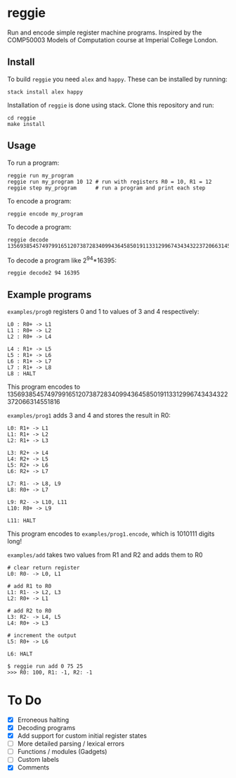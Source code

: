 # reggie

Run and encode simple register machine programs. Inspired by the COMP50003 Models of Computation course at Imperial College London.

## Install

To build `reggie` you need `alex` and `happy`. These can be installed by running: 

```
stack install alex happy
```

Installation of `reggie` is done using stack. Clone this repository and run:

```
cd reggie
make install
```

## Usage

To run a program:

```
reggie run my_program
reggie run my_program 10 12 # run with registers R0 = 10, R1 = 12
reggie step my_program      # run a program and print each step
```

To encode a program:

```
reggie encode my_program
```

To decode a program:

```
reggie decode 1356938545749799165120738728340994364585019113312996743434322372066314551816
```

To decode a program like 2<sup>94</sup>*16395:

```
reggie decode2 94 16395
```

## Example programs

`examples/prog0` registers 0 and 1 to values of 3 and 4 respectively:

```
L0 : R0+ -> L1
L1 : R0+ -> L2
L2 : R0+ -> L4

L4 : R1+ -> L5
L5 : R1+ -> L6
L6 : R1+ -> L7
L7 : R1+ -> L8
L8 : HALT
```

This program encodes to 1356938545749799165120738728340994364585019113312996743434322372066314551816

`examples/prog1` adds 3 and 4 and stores the result in R0:

```
L0: R1+ -> L1
L1: R1+ -> L2
L2: R1+ -> L3

L3: R2+ -> L4
L4: R2+ -> L5
L5: R2+ -> L6
L6: R2+ -> L7

L7: R1- -> L8, L9
L8: R0+ -> L7

L9: R2- -> L10, L11
L10: R0+ -> L9

L11: HALT
```

This program encodes to `examples/prog1.encode`, which is 1010111 digits long!

`examples/add` takes two values from R1 and R2 and adds them to R0

```
# clear return register
L0: R0- -> L0, L1

# add R1 to R0
L1: R1- -> L2, L3
L2: R0+ -> L1

# add R2 to R0
L3: R2- -> L4, L5
L4: R0+ -> L3

# increment the output
L5: R0+ -> L6

L6: HALT
```

```
$ reggie run add 0 75 25
>>> R0: 100, R1: -1, R2: -1
```

# To Do

- [x] Erroneous halting
- [x] Decoding programs
- [x] Add support for custom initial register states
- [ ] More detailed parsing / lexical errors
- [ ] Functions / modules (Gadgets)
- [ ] Custom labels
- [x] Comments
